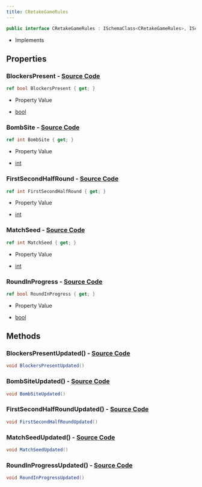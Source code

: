```yaml
---
title: CRetakeGameRules
---
```


```csharp
public interface CRetakeGameRules : ISchemaClass<CRetakeGameRules>, ISchemaField, ISchemaClass, INativeHandle
```

- Implements

## Properties

### **BlockersPresent** - [Source Code](https://github.com/swiftly-solution/swiftlys2/blob/main/managed/src/SwiftlyS2.Generated/Schemas/Interfaces/CRetakeGameRules.cs#L18)

```csharp
ref bool BlockersPresent { get; }
```

- Property Value

- [bool](https://learn.microsoft.com/dotnet/api/system.boolean)

### **BombSite** - [Source Code](https://github.com/swiftly-solution/swiftlys2/blob/main/managed/src/SwiftlyS2.Generated/Schemas/Interfaces/CRetakeGameRules.cs#L24)

```csharp
ref int BombSite { get; }
```

- Property Value

- [int](https://learn.microsoft.com/dotnet/api/system.int32)

### **FirstSecondHalfRound** - [Source Code](https://github.com/swiftly-solution/swiftlys2/blob/main/managed/src/SwiftlyS2.Generated/Schemas/Interfaces/CRetakeGameRules.cs#L22)

```csharp
ref int FirstSecondHalfRound { get; }
```

- Property Value

- [int](https://learn.microsoft.com/dotnet/api/system.int32)

### **MatchSeed** - [Source Code](https://github.com/swiftly-solution/swiftlys2/blob/main/managed/src/SwiftlyS2.Generated/Schemas/Interfaces/CRetakeGameRules.cs#L16)

```csharp
ref int MatchSeed { get; }
```

- Property Value

- [int](https://learn.microsoft.com/dotnet/api/system.int32)

### **RoundInProgress** - [Source Code](https://github.com/swiftly-solution/swiftlys2/blob/main/managed/src/SwiftlyS2.Generated/Schemas/Interfaces/CRetakeGameRules.cs#L20)

```csharp
ref bool RoundInProgress { get; }
```

- Property Value

- [bool](https://learn.microsoft.com/dotnet/api/system.boolean)

## Methods

### **BlockersPresentUpdated()** - [Source Code](https://github.com/swiftly-solution/swiftlys2/blob/main/managed/src/SwiftlyS2.Generated/Schemas/Interfaces/CRetakeGameRules.cs#L27)

```csharp
void BlockersPresentUpdated()
```

### **BombSiteUpdated()** - [Source Code](https://github.com/swiftly-solution/swiftlys2/blob/main/managed/src/SwiftlyS2.Generated/Schemas/Interfaces/CRetakeGameRules.cs#L30)

```csharp
void BombSiteUpdated()
```

### **FirstSecondHalfRoundUpdated()** - [Source Code](https://github.com/swiftly-solution/swiftlys2/blob/main/managed/src/SwiftlyS2.Generated/Schemas/Interfaces/CRetakeGameRules.cs#L29)

```csharp
void FirstSecondHalfRoundUpdated()
```

### **MatchSeedUpdated()** - [Source Code](https://github.com/swiftly-solution/swiftlys2/blob/main/managed/src/SwiftlyS2.Generated/Schemas/Interfaces/CRetakeGameRules.cs#L26)

```csharp
void MatchSeedUpdated()
```

### **RoundInProgressUpdated()** - [Source Code](https://github.com/swiftly-solution/swiftlys2/blob/main/managed/src/SwiftlyS2.Generated/Schemas/Interfaces/CRetakeGameRules.cs#L28)

```csharp
void RoundInProgressUpdated()
```


